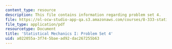 ```yaml
---
content_type: resource
description: This file contains information regarding problem set 4.
file: https://ol-ocw-studio-app-qa.s3.amazonaws.com/courses/8-333-statistical-mechanics-i-statistical-mechanics-of-particles-fall-2013/a022055a3f745baead92dac267255b63_MIT8_333F13_pset4.pdf
file_type: application/pdf
resourcetype: Document
title: 'Statistical Mechanics I: Problem Set 4'
uid: a022055a-3f74-5bae-ad92-dac267255b63
---
```

